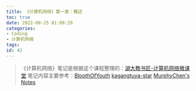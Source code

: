 ```yaml
---
title: 《计算机网络》第一章：概述
toc: true
date: 2022-08-25 01:09:29
categories:
- Coding
- 计算机网络
tags:
id: 42
---
```


> 《计算机网络》笔记是根据这个课程整理的：[湖大教书匠-计算机网络微课堂](https://www.bilibili.com/video/BV1c4411d7jb?spm_id_from=333.999.0.0&vd_source=37e44ae579baf0041fc090f32315faa0)
> 笔记内容主要参考：[BloothOfYouth](https://github.com/BloothOfYouth/Computer-Network-Notes) [kagangtuya-star](https://github.com/kagangtuya-star/ComputerNetworkNotes) [MurphyChen's Notes](https://docs.mphy.top/#/C-Network/readme)



<!-- more -->

